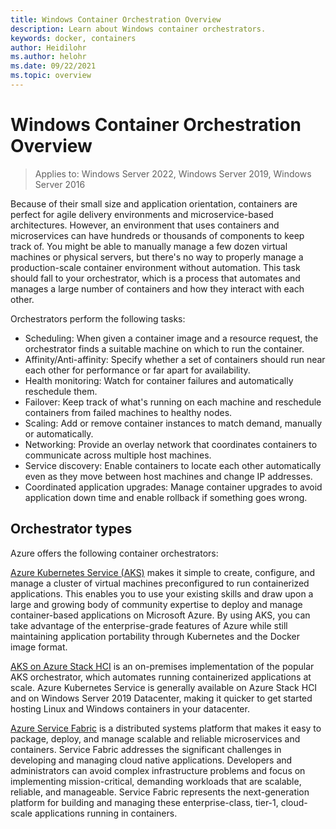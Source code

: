 ```yaml
---
title: Windows Container Orchestration Overview
description: Learn about Windows container orchestrators.
keywords: docker, containers
author: Heidilohr
ms.author: helohr
ms.date: 09/22/2021
ms.topic: overview
---
```

# Windows Container Orchestration Overview

> Applies to: Windows Server 2022, Windows Server 2019, Windows Server 2016

Because of their small size and application orientation, containers are perfect for agile delivery environments and microservice-based architectures. However, an environment that uses containers and microservices can have hundreds or thousands of components to keep track of. You might be able to manually manage a few dozen virtual machines or physical servers, but there's no way to properly manage a production-scale container environment without automation. This task should fall to your orchestrator, which is a process that automates and manages a large number of containers and how they interact with each other.

Orchestrators perform the following tasks:

- Scheduling: When given a container image and a resource request, the orchestrator finds a suitable machine on which to run the container.
- Affinity/Anti-affinity: Specify whether a set of containers should run near each other for performance or far apart for availability.
- Health monitoring: Watch for container failures and automatically reschedule them.
- Failover: Keep track of what's running on each machine and reschedule containers from failed machines to healthy nodes.
- Scaling: Add or remove container instances to match demand, manually or automatically.
- Networking: Provide an overlay network that coordinates containers to communicate across multiple host machines.
- Service discovery: Enable containers to locate each other automatically even as they move between host machines and change IP addresses.
- Coordinated application upgrades: Manage container upgrades to avoid application down time and enable rollback if something goes wrong.

## Orchestrator types

Azure offers the following container orchestrators: 

[Azure Kubernetes Service (AKS)](/azure/aks/) makes it simple to create, configure, and manage a cluster of virtual machines preconfigured to run containerized applications. This enables you to use your existing skills and draw upon a large and growing body of community expertise to deploy and manage container-based applications on Microsoft Azure. By using AKS, you can take advantage of the enterprise-grade features of Azure while still maintaining application portability through Kubernetes and the Docker image format.

[AKS on Azure Stack HCI](//azure-stack/aks-hci/) is an on-premises implementation of the popular AKS orchestrator, which automates running containerized applications at scale. Azure Kubernetes Service is generally available on Azure Stack HCI and on Windows Server 2019 Datacenter, making it quicker to get started hosting Linux and Windows containers in your datacenter.

[Azure Service Fabric](/azure/service-fabric/) is a distributed systems platform that makes it easy to package, deploy, and manage scalable and reliable microservices and containers. Service Fabric addresses the significant challenges in developing and managing cloud native applications. Developers and administrators can avoid complex infrastructure problems and focus on implementing mission-critical, demanding workloads that are scalable, reliable, and manageable. Service Fabric represents the next-generation platform for building and managing these enterprise-class, tier-1, cloud-scale applications running in containers.


